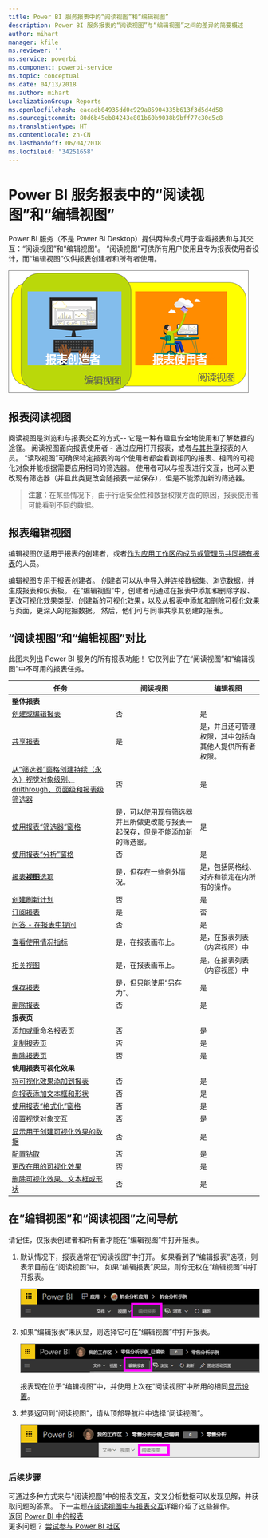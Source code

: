 ```yaml
---
title: Power BI 服务报表中的“阅读视图”和“编辑视图”
description: Power BI 服务报表的“阅读视图”与“编辑视图”之间的差异的简要概述
author: mihart
manager: kfile
ms.reviewer: ''
ms.service: powerbi
ms.component: powerbi-service
ms.topic: conceptual
ms.date: 04/13/2018
ms.author: mihart
LocalizationGroup: Reports
ms.openlocfilehash: eacadb04935dd0c929a85904335b613f3d5d4d58
ms.sourcegitcommit: 80d6b45eb84243e801b60b9038b9bff77c30d5c8
ms.translationtype: HT
ms.contentlocale: zh-CN
ms.lasthandoff: 06/04/2018
ms.locfileid: "34251658"
---
```

# <a name="reading-view-and-editing-view-in-power-bi-service-reports"></a>Power BI 服务报表中的“阅读视图”和“编辑视图”
Power BI 服务（不是 Power BI Desktop）提供两种模式用于查看报表和与其交互：“阅读视图”和“编辑视图”。 “阅读视图”可供所有用户使用且专为报表使用者设计，而“编辑视图”仅供报表创建者和所有者使用。

![报表创建者和报表使用者的图稿](media/service-reading-view-and-editing-view/power-bi-creators-consumers.png)

## <a name="report-reading-view"></a>报表阅读视图

 阅读视图是浏览和与报表交互的方式-- 它是一种有趣且安全地使用和了解数据的途径。 阅读视图面向报表使用者 - 通过应用打开报表，或者[与其共享](service-share-dashboards.md)报表的人员。 “读取视图”可确保特定报表的每个使用者都会看到相同的报表、相同的可视化对象并能根据需要应用相同的筛选器。  使用者可以与报表进行交互，也可以更改现有筛选器（并且此类更改会随报表一起保存），但是不能添加新的筛选器。

>**注意**：在某些情况下，由于行级安全性和数据权限方面的原因，报表使用者可能看到不同的数据。

## <a name="report-editing-view"></a>报表编辑视图

编辑视图仅适用于报表的创建者，或者[作为应用工作区的成员或管理员共同拥有报表](service-create-distribute-apps.md)的人员。

编辑视图专用于报表创建者。 创建者可以从中导入并连接数据集、浏览数据，并生成报表和仪表板。 在“编辑视图”中，创建者可通过在报表中添加和删除字段、更改可视化效果类型、创建新的可视化效果，以及从报表中添加和删除可视化效果与页面，更深入的挖掘数据。 然后，他们可与同事共享其创建的报表。

## <a name="reading-view-versus-editing-view"></a>“阅读视图”和“编辑视图”对比
此图未列出 Power BI 服务的所有报表功能！ 它仅列出了在“阅读视图”和“编辑视图”中不可用的报表任务。


|任务  | 阅读视图  | 编辑视图 |
|-------------------------|-------|-------|
|**整体报表**  |
| [创建或编辑报表](service-report-create-new.md) | 否  | 是 |
| [共享报表](service-share-reports.md)| 是 | 是，并且还可管理权限，其中包括向其他人提供所有者权限。 |
| [从“筛选器”窗格创建持续（永久）视觉对象级别、drilthrough、页面级和报表级筛选器](power-bi-report-add-filter.md) | 否  | 是 |
| [使用报表“筛选器”窗格](power-bi-how-to-report-filter.md) | 是，可以使用现有筛选器并且所做更改能与报表一起保存，但是不能添加新的筛选器。 | 是 |
| [使用报表“分析”窗格](service-analytics-pane.md) | 否 | 是 |
| [报表**视图**选项](power-bi-report-display-settings.md) | 是，但存在一些例外情况。 | 是，包括网格线、对齐和锁定在内所有的操作。 |
| [创建刷新计划](refresh-data.md) | 否  | 是 |
| [订阅报表](service-report-subscribe.md) | 是 | 否 |
| [问答 - 在报表中提问](power-bi-q-and-a.md) | 否  | 是 |
| [查看使用情况指标](service-usage-metrics.md) | 是，在报表画布上。 | 是，在报表列表（内容视图）中 |
| [相关视图](service-related-content.md) | 是，在报表画布上。 | 是，在报表列表（内容视图）中 |
| [保存报表](service-report-save.md) | 是，但只能使用“另存为”。 | 是 |
| [删除报表](service-delete.md) | 否  | 是 |
|**报表页** |
| [添加或重命名报表页](power-bi-report-add-page.md)  | 否  | 是  |
| [复制报表页](power-bi-report-copy-paste-page.md) | 否  | 是 |
| [删除报表页](service-delete.md) | 否 | 是 |
|**使用报表可视化效果**|
| [将可视化效果添加到报表](power-bi-report-add-visualizations-i.md) | 否  | 是 |
| [向报表添加文本框和形状](power-bi-reports-add-text-and-shapes.md) | 否  | 是 |
| [使用报表“格式化”窗格](service-the-report-editor-take-a-tour.md) | 否 | 是 |
| [设置视觉对象交互](service-reports-visual-interactions.md) | 否  | 是 |
| [显示用于创建可视化效果的数据](service-reports-show-data.md) | 否  | 是 |
| [配置钻取](power-bi-visualization-drill-down.md) | 否  | 是 |
| [更改在用的可视化效果](power-bi-report-change-visualization-type.md) | 否 | 是|
| [删除可视化效果、文本框或形状](service-delete.md)| 否 | 是 |


## <a name="navigating-between-editing-view-and-reading-view"></a>在“编辑视图”和“阅读视图”之间导航
请记住，仅报表创建者和所有者才能在“编辑视图”中打开报表。

1. 默认情况下，报表通常在“阅读视图”中打开。 如果看到了“编辑报表”选项，则表示目前在“阅读视图”中。 如果“编辑报表”灰显，则你无权在“编辑视图”中打开报表。

   ![编辑灰显报表](media/service-reading-view-and-editing-view/power-bi-edit-report-grey.png)

2. 如果“编辑报表”未灰显，则选择它可在“编辑视图”中打开报表。

   ![编辑报表选项](media/service-reading-view-and-editing-view/power-bi-edit-report.png)

   报表现在位于“编辑视图”中，并使用上次在“阅读视图”中所用的相同[显示设置](power-bi-report-display-settings.md)。

2. 若要返回到“阅读视图”，请从顶部导航栏中选择“阅读视图”。

    ![“阅读视图”选项](media/service-reading-view-and-editing-view/power-bi-reading-view.png)



### <a name="next-steps"></a>后续步骤
可通过多种方式来与“阅读视图”中的报表交互，交叉分析数据可以发现见解，并获取问题的答案。  下一主题[在阅读视图中与报表交互](service-interact-with-a-report-in-editing-view.md)详细介绍了这些操作。    
返回 [Power BI 中的报表](service-reports.md)    
更多问题？ [尝试参与 Power BI 社区](http://community.powerbi.com/)
